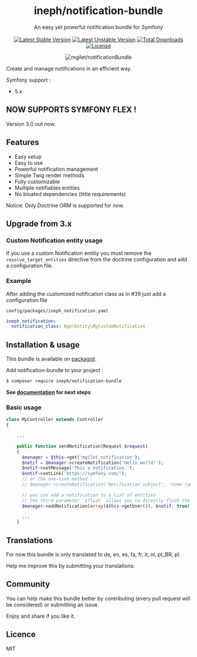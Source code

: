 <h1 align="center">ineph/notification-bundle</h1>

<p align="center">
An easy yet powerful notification bundle for Symfony
<br>
<br>
<a href="https://packagist.org/packages/ineph/notification-bundle"><img src="https://poser.pugx.org/mgilet/notification-bundle/v/stable" alt="Latest Stable Version"></a>
<a href="https://packagist.org/packages/ineph/notification-bundle"><img src="https://poser.pugx.org/mgilet/notification-bundle/v/unstable" alt="Latest Unstable Version"></a>
<a href="https://packagist.org/packages/ineph/notification-bundle"><img src="https://poser.pugx.org/mgilet/notification-bundle/downloads" alt="Total Downloads"></a>
<a href="https://packagist.org/packages/ineph/notification-bundle"><img src="https://poser.pugx.org/mgilet/notification-bundle/license" alt="License"></a>
</p>


<p align="center"><img src="http://i.imgur.com/07OcF6c.gif" alt="mgilet/notificationBundle"></p>

Create and manage notifications in an efficient way.

Symfony support :
  * 5.x

## NOW SUPPORTS SYMFONY FLEX !

Version 3.0 out now.

## Features

- Easy setup
- Easy to use
- Powerful notification management
- Simple Twig render methods
- Fully customizable
- Multiple notifiables entities
- No bloated dependencies (little requirements)

Notice: Only Doctrine ORM is supported for now.

## Upgrade from 3.x

### Custom Notification entity usage

If you use a custom Notification entitiy you must remove the `resolve_target_entities` directive from the doctrine configuration and add a configuration file.

### Example

After adding the customized notification class as in #39 just add a configuration file

`config/packages/ineph_notification.yaml`

```yaml
ineph_notification:
  notification_class: App\Entity\MyCustomNotification
```



## Installation & usage

This bundle is available on [packagist](https://packagist.org/packages/ineph/notification-bundle).

Add notification-bundle to your project :

```bash
$ composer require ineph/notification-bundle
```

**See [documentation](Resources/doc/index.rst) for next steps**

### Basic usage

```php
class MyController extends Controller
{

    ...

    public function sendNotification(Request $request)
    {
      $manager = $this->get('mgilet.notification');
      $notif = $manager->createNotification('Hello world!');
      $notif->setMessage('This a notification.');
      $notif->setLink('https://symfony.com/');
      // or the one-line method :
      // $manager->createNotification('Notification subject', 'Some random text', 'https://google.fr/');

      // you can add a notification to a list of entities
      // the third parameter `$flush` allows you to directly flush the entities
      $manager->addNotification(array($this->getUser()), $notif, true);

      ...
    }
```

## Translations

For now this bundle is only translated to de, en, es, fa, fr, it, nl, pt_BR, pl.

Help me improve this by submitting your translations.

## Community

You can help make this bundle better by contributing (every pull request will be considered) or submitting an issue.

Enjoy and share if you like it.

## Licence
MIT
